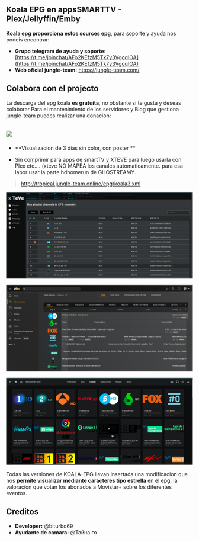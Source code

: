## Koala EPG en appsSMARTTV - Plex/Jellyffin/Emby

**Koala epg proporciona estos sources epg**, para soporte y ayuda nos podeis encontrar:
*   **Grupo telegram de ayuda y soporte:** [https://t.me/joinchat/AFo2KEfzM5Tk7y3VgcqIOA](https://t.me/joinchat/AFo2KEfzM5Tk7y3VgcqIOA)
*   **Web oficial jungle-team:** https://jungle-team.com/

## Colabora con el projecto
La descarga del epg koala  **es gratuita**, no obstante si te gusta y deseas colaborar Para el mantenimiento de los servidores y Blog que gestiona jungle-team puedes realizar una donacion:

## [![](https://jungle-team.com/wp-content/uploads/2022/08/paypal-logo-4.png)](https://www.paypal.me/jungleteam)


-   **Visualizacion de 3 dias sin color, con poster **

-   Sin comprimir para apps de smartTV y XTEVE para luego usarla con Plex etc.... (xteve NO MAPEA los canales automaticamente. para esa labor usar la parte hdhomerun de GHOSTREAMY.

> http://tropical.jungle-team.online/epg/koala3.xml


![enter image description here](https://github.com/jungla-team/Koala-EPG-MOVISTAR/blob/main/Plex-Jellyffin-Emby/capturas-manual/Captura%20de%20pantalla%202022-08-29%20000847.png?raw=true)

![enter image description here](https://github.com/jungla-team/Koala-EPG-MOVISTAR/blob/main/Plex-Jellyffin-Emby/capturas-manual/Captura%20de%20pantalla%202022-08-29%20000714.png?raw=true)

![enter image description here](https://github.com/jungla-team/Koala-EPG-MOVISTAR/blob/main/Plex-Jellyffin-Emby/capturas-manual/Captura%20de%20pantalla%202022-08-29%20000813.png?raw=true)

Todas las versiones de KOALA-EPG llevan insertada una modificacion que nos **permite visualizar mediante caracteres tipo estrella** en el epg, la valoracion que votan los abonados a Movistar+ sobre los diferentes eventos.

## Creditos

 - **Developer:** @biturbo69
 - **Ayudante de camara:** @Тайна го
